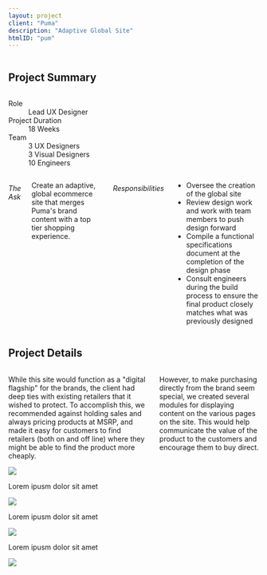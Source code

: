 ```yaml
---
layout: project
client: "Puma"
description: "Adaptive Global Site"
htmlID: "pum"
---
```


<div class="row">
	<div class="small-12 columns">
		<h2>Project Summary</h2>
	</div>
	<div class="small-12 medium-4 large-4 columns">
		<dl>
			<dt>Role</dt>
			<dd>Lead UX Designer</dd>
			<dt>Project Duration</dt>
			<dd>18 Weeks</dd>
			<dt>Team</dt>
			<dd>
				3 UX Designers<br />
				3 Visual Designers<br />
				10 Engineers
			</dd>
		</dl>
	</div>
	<div class="small-12 medium-8 large-8 columns lede">
		<h6>The Ask</h6>
		<p>
			Create an adaptive, global ecommerce site that merges Puma's brand content with a top tier shopping experience.
		</p>
		<h6>Responsibilities</h6>
		<ul>
			<li>
				Oversee the creation of the global site
			</li>
			<li>
				Review design work and work with team members to push design forward
			</li>
			<li>
				Compile a functional specifications document at the completion of the design phase
			</li>
			<li>
				Consult engineers during the build process to ensure the final product closely matches what was previously designed 
			</li>
		</ul>
	</div>
</div>
<div class="row">
	<div class="small-12 columns">
		<h2>Project Details</h2>
	</div>
	<div class="large-4 push-8 columns">
		<p>
			While this site would function as a "digital flagship" for the brands, the client had deep ties with existing retailers that it wished to protect. To accomplish this, we recommended against holding sales and always pricing products at MSRP, and made it easy for customers to find retailers (both on and off line) where they might be able to find the product more cheaply.
		</p>
		<p>
			However, to make purchasing directly from the brand seem special, we created several modules for displaying content on the various pages on the site. This would help communicate the value of the product to the customers and encourage them to buy direct. 
		</p>
	</div>
	<div class="large-8 pull-4 columns">
		 <a href="/img/wok-pdp.png"><img src="/img/wok-pdp-small.png" /></a>
	</div>
</div>
<div class="row">
	<div class="large-4 push-8 columns">
		<p>
			Lorem ipusm dolor sit amet
		</p>
	</div>
	<div class="large-8 pull-4 columns">
		 <a href="/img/wok-mobile-navigation.png"><img src="/img/wok-mobile-navigation.png" /></a>
	</div>
</div>
<div class="row">
	<div class="large-4 push-8 columns">
		<p>
			Lorem ipusm dolor sit amet
		</p>
	</div>
	<div class="large-8 pull-4 columns">
		 <a href="/img/wok-brand-landing-page.png"><img src="/img/wok-brand-landing-page.png" /></a>
	</div>
</div>
<div class="row">
	<div class="large-4 push-8 columns">
		<p>
			Lorem ipusm dolor sit amet
		</p>
	</div>
	<div class="large-8 pull-4 columns">
		 <a href="/img/wok-overlay-results.png"><img src="/img/wok-overlay-results.png" /></a>
	</div>
</div>